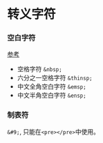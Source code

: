 # 转义字符

### 空白字符

[参考](https://www.cnblogs.com/chenshihaook/p/6186343.html)

- 空格字符 `&nbsp;`
- 六分之一空格字符 `&thinsp;`
- 中文全角空白字符 `&emsp;`
- 中文半角空白字符 `&ensp;`

### 制表符

`&#9;`, 只能在`<pre></pre>`中使用。
